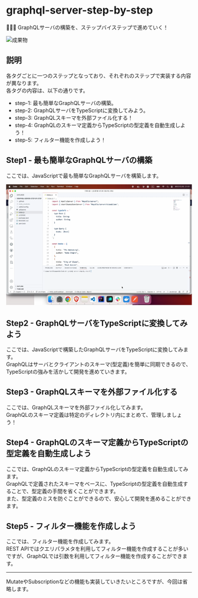 # graphql-server-step-by-step

🥜🥜🥜 GraphQLサーバの構築を、ステップバイステップで進めていく！  

![成果物](./docs/img/fruit.gif)  

## 説明

各タグごとに一つのステップとなっており、それぞれのステップで実装する内容が異なります。  
各タグの内容は、以下の通りです。  

- step-1: 最も簡単なGraphQLサーバの構築。
- step-2: GraphQLサーバをTypeScriptに変換してみよう。
- step-3: GraphQLスキーマを外部ファイル化する！
- step-4: GraphQLのスキーマ定義からTypeScriptの型定義を自動生成しよう！
- step-5: フィルター機能を作成しよう！

## Step1 - 最も簡単なGraphQLサーバの構築

ここでは、JavaScriptで最も簡単なGraphQLサーバを構築します。  

![Step1](./docs/img/step1.webp)  

## Step2 - GraphQLサーバをTypeScriptに変換してみよう

ここでは、JavaScriptで構築したGraphQLサーバをTypeScriptに変換してみます。  
GraphQLはサーバとクライアントのスキーマ(型定義)を簡単に同期できるので、TypeScriptの強みを活かして開発を進めていきます。  

## Step3 - GraphQLスキーマを外部ファイル化する

ここでは、GraphQLスキーマを外部ファイル化してみます。  
GraphQLのスキーマ定義は特定のディレクトリ内にまとめて、管理しましょう！  

## Step4 - GraphQLのスキーマ定義からTypeScriptの型定義を自動生成しよう

ここでは、GraphQLのスキーマ定義からTypeScriptの型定義を自動生成してみます。  
GraphQLで定義されたスキーマをベースに、TypeScriptの型定義を自動生成することで、型定義の手間を省くことができます。  
また、型定義のミスを防ぐことができるので、安心して開発を進めることができます。  

## Step5 - フィルター機能を作成しよう

ここでは、フィルター機能を作成してみます。  
REST APIではクエリパラメタを利用してフィルター機能を作成することが多いですが、GraphQLでは引数を利用してフィルター機能を作成することができます。  

---

MutateやSubscriptionなどの機能も実装していきたいところですが、今回は省略します。  
